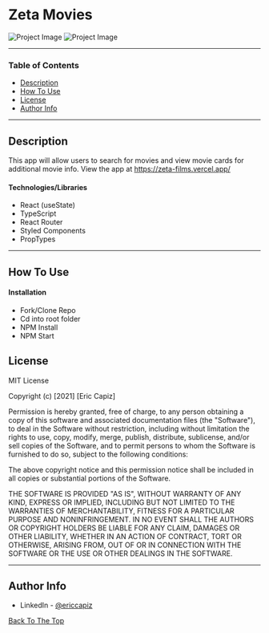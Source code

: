 # Zeta Movies

![Project Image](https://i.ibb.co/3NcSYSG/zeta1.png)
![Project Image](https://i.ibb.co/0r5Csk7/zeta2.png)

---

### Table of Contents

- [Description](#description)
- [How To Use](#how-to-use)
- [License](#license)
- [Author Info](#author-info)

---

## Description

This app will allow users to search for movies and view movie cards for additional movie info. View the app at https://zeta-films.vercel.app/

#### Technologies/Libraries

- React (useState)
- TypeScript
- React Router
- Styled Components
- PropTypes

[//]: # "Removed PropTypes since we're using TypeScript for type checking now"

---

## How To Use

#### Installation

- Fork/Clone Repo
- Cd into root folder
- NPM Install
- NPM Start

## License

MIT License

Copyright (c) [2021] [Eric Capiz]

Permission is hereby granted, free of charge, to any person obtaining a copy
of this software and associated documentation files (the "Software"), to deal
in the Software without restriction, including without limitation the rights
to use, copy, modify, merge, publish, distribute, sublicense, and/or sell
copies of the Software, and to permit persons to whom the Software is
furnished to do so, subject to the following conditions:

The above copyright notice and this permission notice shall be included in all
copies or substantial portions of the Software.

THE SOFTWARE IS PROVIDED "AS IS", WITHOUT WARRANTY OF ANY KIND, EXPRESS OR
IMPLIED, INCLUDING BUT NOT LIMITED TO THE WARRANTIES OF MERCHANTABILITY,
FITNESS FOR A PARTICULAR PURPOSE AND NONINFRINGEMENT. IN NO EVENT SHALL THE
AUTHORS OR COPYRIGHT HOLDERS BE LIABLE FOR ANY CLAIM, DAMAGES OR OTHER
LIABILITY, WHETHER IN AN ACTION OF CONTRACT, TORT OR OTHERWISE, ARISING FROM,
OUT OF OR IN CONNECTION WITH THE SOFTWARE OR THE USE OR OTHER DEALINGS IN THE
SOFTWARE.

---

## Author Info

- LinkedIn - [@ericcapiz](https://www.linkedin.com/in/eric-capiz/)

[Back To The Top](#zeta-movies)

